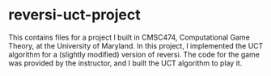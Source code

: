 # reversi-uct-project
This contains files for a project I built in CMSC474, Computational Game Theory, at the University of Maryland. In this project, I implemented the UCT algorithm for a (slightly modified) version of reversi. The code for the game was provided by the instructor, and I built the UCT algorithm to play it.
